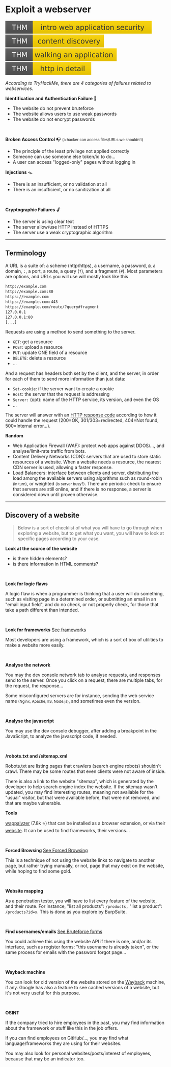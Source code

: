 # Exploit a webserver

[![introwebapplicationsecurity](../../_badges/introwebapplicationsecurity.svg)](https://tryhackme.com/room/introwebapplicationsecurity)
[![contentdiscovery](../../_badges/contentdiscovery.svg)](https://tryhackme.com/room/contentdiscovery)
[![walkinganapplication](../../_badges/walkinganapplication.svg)](https://tryhackme.com/room/walkinganapplication)
[![httpindetail](../../_badges/httpindetail.svg)](https://tryhackme.com/room/httpindetail)

*According to TryHackMe, there are 4 categories of failures related to webservices.*

<div class="row row-cols-md-2"><div>

**Identification and Authentication Failure** 🔑

* The website do not prevent bruteforce
* The website allows users to use weak passwords
* The website do not encrypt passwords
	
<br>

**Broken Access Control** 📭 <small>(a hacker can access files/URLs we shouldn't)</small>

* The principle of the least privilege not applied correctly
* Someone can use someone else token/id to do...
* A user can access "logged-only" pages without logging in
</div><div>

**Injections** 🪤

* There is an insufficient, or no validation at all
* There is an insufficient, or no sanitization at all

<p>&nbsp;</p>

**Cryptographic Failures** 🔓

* The server is using clear text
* The server allow/use HTTP instead of HTTPS
* The server use a weak cryptographic algorithm
</div></div>

<hr class="sl">

## Terminology

<div class="row row-cols-md-2"><div>

A URL is a suite of: a scheme (http/https), a username, a password, `@`, a domain, `:`, a port, a route, a query (`?`), and a fragment (`#`). Most parameters are options, and URLs you will use will mostly look like this

```
http://example.com
http://example.com:80
https://example.com
https://example.com:443
https://example.com/route/?query#fragment
127.0.0.1
127.0.0.1:80
[...]
```

Requests are using a method to send something to the server.

* `GET`: get a resource
* `POST`: upload a resource
* `PUT`: update ONE field of a resource
* `DELETE`: delete a resource
* ...
</div><div>

And a request has headers both set by the client, and the server, in order for each of them to send more information than just data:

* `Set-cookie`: if the server want to create a cookie
* `Host`: the server that the request is addressing
* `Server:` (opt): name of the HTTP service, its version, and even the OS
* ...

The server will answer with an [HTTP response code](https://developer.mozilla.org/en-US/docs/Web/HTTP/Status) according to how it could handle the request (200=OK, 301/303=redirected, 404=Not found, 500=Internal error...).

**Random**

* Web Application Firewall (WAF): protect web apps against DDOS/..., and analyse/limit-rate traffic from bots.
* Content Delivery Networks (CDN): servers that are used to store static resources of a website. When a website needs a resource, the nearest CDN server is used, allowing a faster response.
* Load Balancers: interface between clients and server, distributing the load among the available servers using algorithms such as round-robin <small>(in turn)</small>, or weighted <small>(is server busy?)</small>. There are periodic check to ensure that servers are still online, and if there is no response, a server is considered down until proven otherwise.
</div></div>

<hr class="sr">

## Discovery of a website

> Below is a sort of checklist of what you will have to go through when exploring a website, but to get what you want, you will have to look at specific pages according to your case.

<div class="row row-cols-md-2"><div>

**Look at the source of the website**

* is there hidden elements?
* is there information in HTML comments?

<br>

**Look for logic flaws**

A logic flaw is when a programmer is thinking that a user will do something, such as visiting page in a determined order, or submitting an email in an "email input field", and do no check, or not properly check, for those that take a path different than intended.

<br>

**Look for frameworks** [See frameworks](frameworks/index.md)

Most developers are using a framework, which is a sort of box of utilities to make a website more easily.

<br>

**Analyse the network**

You may the dev console network tab to analyse requests, and responses send to the server. Once you click on a request, there are multiple tabs, for the request, the response...

Some misconfigured servers are for instance, sending the web service name <small>(Nginx, Apache, IIS, Node.js)</small>, and sometimes even the version.

<br>

**Analyse the javascript**

You may use the dev console debugger, after adding a breakpoint in the JavaScript, to analyze the javascript code, if needed.

<br>

**/robots.txt and /sitemap.xml**

Robots.txt are listing pages that crawlers (search engine robots) shouldn't crawl. There may be some routes that even clients were not aware of inside.

There is also a link to the website "sitemap", which is generated by the developer to help search engine index the website. If the sitemap wasn't updated, you may find interesting routes, meaning not available for the "usual" visitor, but that were available before, that were not removed, and that are maybe vulnerable.
</div><div>

**Tools**

[wappalyzer](https://github.com/wappalyzer/wappalyzer) (7.8k ⭐) that can be installed as a browser extension, or via their [website](https://www.wappalyzer.com/). It can be used to find frameworks, their versions...

<br>

**Forced Browsing** [See Forced Browsing](bruteforce/forced_browsing.md)

This is a technique of not using the website links to navigate to another page, but rather trying manually, or not, page that may exist on the website, while hoping to find some gold.

<br>

**Website mapping**

As a penetration tester, you will have to list every feature of the website, and their route. For instance, "list all products": `/products,` "list a product": `/products?id=x`. This is done as you explore by BurpSuite.

<br>

**Find usernames/emails** [See Bruteforce forms](bruteforce/forms.md)

You could achieve this using the website API if there is one, and/or its interface, such as register forms: "this username is already taken", or the same process for emails with the password forgot page...

<br>

**Wayback machine**

You can look for old version of the website stored on the [Wayback](https://archive.org/web/) machine, if any. Google has also a feature to see cached versions of a website, but it's not very useful for this purpose.

<br>

**OSINT**

If the company tried to hire employees in the past, you may find information about the framework or stuff like this in the job offers.

If you can find employees on GitHub/..., you may find what language/frameworks they are using for their websites.

You may also look for personal websites/posts/interest of employees, because that may be an indicator too.
</div></div>